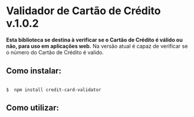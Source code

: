 # Validador de Cartão de Crédito v.1.0.2

**Esta biblioteca se destina à verificar se o Cartão de Crédito é válido ou não, para uso em aplicações web.**
Na versão atual é capaz de verificar se o número do Cartão de Crédito é valido.

## Como instalar:

```shell

$  npm install credit-card-validator

```

## Como utilizar:

```node


```
